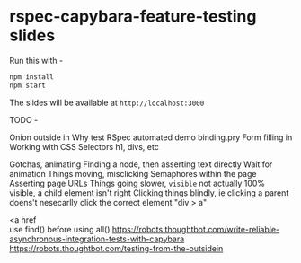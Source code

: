 # rspec-capybara-feature-testing slides

Run this with -

```javascript
npm install
npm start
```

The slides will be available at `http://localhost:3000`

TODO -

Onion outside in
Why test
RSpec automated demo
binding.pry
Form filling in
Working with CSS Selectors
  h1, divs, etc

Gotchas, animating
  Finding a node, then asserting text directly
  Wait for animation
  Things moving, misclicking
  Semaphores within the page
  Asserting page URLs
  Things going slower, `visible` not actually 100% visible, a child element isn't right
  Clicking things blindly, ie clicking a parent doens't nesecarlly click the correct element
    "div > a"
    <div><a href<div>
  use find() before using all()
     https://robots.thoughtbot.com/write-reliable-asynchronous-integration-tests-with-capybara
    https://robots.thoughtbot.com/testing-from-the-outsidein

